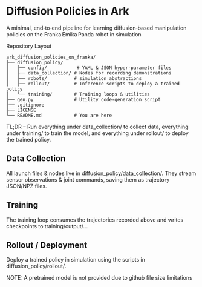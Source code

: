 # Diffusion Policies in Ark

A minimal, end‑to‑end pipeline for learning diffusion‑based manipulation policies on the Franka Emika Panda robot in simulation

Repository Layout

```
ark_diffusion_policies_on_franka/
├── diffusion_policy/
│   ├── config/           # YAML & JSON hyper‑parameter files
│   ├── data_collection/ # Nodes for recording demonstrations
│   ├── robots/          # simulation abstractions
│   ├── rollout/         # Inference scripts to deploy a trained policy
│   └── training/        # Training loops & utilities
├── gen.py               # Utility code‑generation script
├── .gitignore
├── LICENSE
└── README.md            # You are here
```

TL;DR – Run everything under data_collection/ to collect data, everything under training/ to train the model, and everything under rollout/ to deploy the trained policy.

## Data Collection

All launch files & nodes live in diffusion_policy/data_collection/. They stream sensor observations & joint commands, saving them as trajectory JSON/NPZ files.

## Training

The training loop consumes the trajectories recorded above and writes checkpoints to training/output/…

## Rollout / Deployment

Deploy a trained policy in simulation using the scripts in diffusion_policy/rollout/.

NOTE: A pretrained model is not provided due to github file size limitations